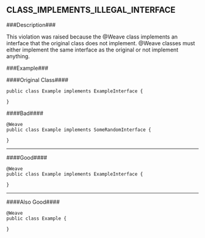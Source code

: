 ## CLASS_IMPLEMENTS_ILLEGAL_INTERFACE ##

###Description###

This violation was raised because the @Weave class implements an interface that the original class does not implement. @Weave classes must either implement the same interface as the original or not implement anything.

###Example###

####Original Class####
```
public class Example implements ExampleInterface {

}
```


####Bad####
```
@Weave
public class Example implements SomeRandomInterface {

}
```

----------

####Good####
```
@Weave
public class Example implements ExampleInterface {

}
```

----------

####Also Good####
```
@Weave
public class Example {

}
```